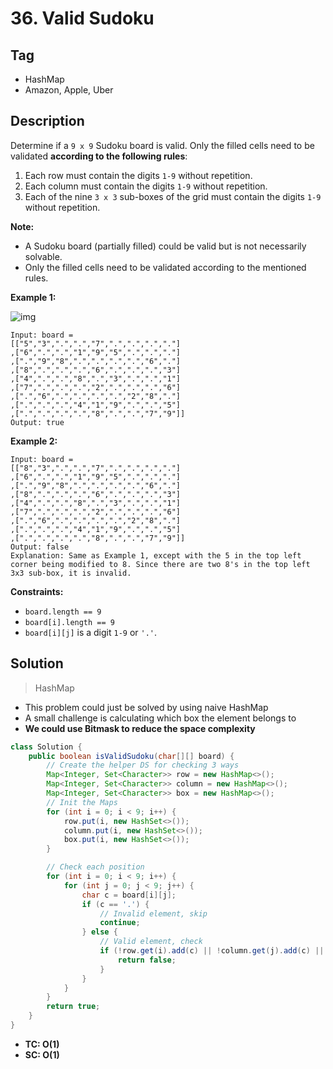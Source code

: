 # 36. Valid Sudoku

## Tag

- HashMap
- Amazon, Apple, Uber

## Description 

Determine if a `9 x 9` Sudoku board is valid. Only the filled cells need to be validated **according to the following rules**:

1. Each row must contain the digits `1-9` without repetition.
2. Each column must contain the digits `1-9` without repetition.
3. Each of the nine `3 x 3` sub-boxes of the grid must contain the digits `1-9` without repetition.

**Note:**

- A Sudoku board (partially filled) could be valid but is not necessarily solvable.
- Only the filled cells need to be validated according to the mentioned rules.

 

**Example 1:**

![img](https://upload.wikimedia.org/wikipedia/commons/thumb/f/ff/Sudoku-by-L2G-20050714.svg/250px-Sudoku-by-L2G-20050714.svg.png)

```
Input: board = 
[["5","3",".",".","7",".",".",".","."]
,["6",".",".","1","9","5",".",".","."]
,[".","9","8",".",".",".",".","6","."]
,["8",".",".",".","6",".",".",".","3"]
,["4",".",".","8",".","3",".",".","1"]
,["7",".",".",".","2",".",".",".","6"]
,[".","6",".",".",".",".","2","8","."]
,[".",".",".","4","1","9",".",".","5"]
,[".",".",".",".","8",".",".","7","9"]]
Output: true
```

**Example 2:**

```
Input: board = 
[["8","3",".",".","7",".",".",".","."]
,["6",".",".","1","9","5",".",".","."]
,[".","9","8",".",".",".",".","6","."]
,["8",".",".",".","6",".",".",".","3"]
,["4",".",".","8",".","3",".",".","1"]
,["7",".",".",".","2",".",".",".","6"]
,[".","6",".",".",".",".","2","8","."]
,[".",".",".","4","1","9",".",".","5"]
,[".",".",".",".","8",".",".","7","9"]]
Output: false
Explanation: Same as Example 1, except with the 5 in the top left corner being modified to 8. Since there are two 8's in the top left 3x3 sub-box, it is invalid.
```

**Constraints:**

- `board.length == 9`
- `board[i].length == 9`
- `board[i][j]` is a digit `1-9` or `'.'`.



## Solution

> HashMap

- This problem could just be solved by using naive HashMap
- A small challenge is calculating which box the element belongs to
- **We could use Bitmask to reduce the space complexity**

```java
class Solution {
    public boolean isValidSudoku(char[][] board) {
        // Create the helper DS for checking 3 ways
        Map<Integer, Set<Character>> row = new HashMap<>();
        Map<Integer, Set<Character>> column = new HashMap<>();
        Map<Integer, Set<Character>> box = new HashMap<>();
        // Init the Maps
        for (int i = 0; i < 9; i++) {
            row.put(i, new HashSet<>());
            column.put(i, new HashSet<>());
            box.put(i, new HashSet<>());
        }

        // Check each position
        for (int i = 0; i < 9; i++) {
            for (int j = 0; j < 9; j++) {
                char c = board[i][j];
                if (c == '.') {
                    // Invalid element, skip
                    continue;
                } else {
                    // Valid element, check
                    if (!row.get(i).add(c) || !column.get(j).add(c) || !box.get(i / 3 * 3 + j / 3).add(c)) {
                        return false;
                    }
                }
            }
        }
        return true;
    }
}
```

- **TC: O(1)**
- **SC: O(1)**